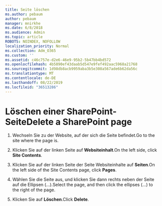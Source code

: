 ```yaml
---
title: Seite löschen
ms.author: pebaum
author: pebaum
manager: mnirkhe
ms.date: 6/8/2018
ms.audience: Admin
ms.topic: article
ROBOTS: NOINDEX, NOFOLLOW
localization_priority: Normal
ms.collection: Adm_O365
ms.custom: ''
ms.assetid: c46c757e-d2e6-46e9-95b2-5b47bb4bd572
ms.openlocfilehash: 4b5890ef43daab5d547e9fef492aac5968a21768
ms.sourcegitcommit: 1d98db8acb9959aba3b5e308a567ade6b62da56c
ms.translationtype: MT
ms.contentlocale: de-DE
ms.lasthandoff: 08/22/2019
ms.locfileid: "36513286"
---
```

# <a name="delete-a-sharepoint-page"></a><span data-ttu-id="4d47e-102">Löschen einer SharePoint-Seite</span><span class="sxs-lookup"><span data-stu-id="4d47e-102">Delete a SharePoint page</span></span>

1. <span data-ttu-id="4d47e-103">Wechseln Sie zu der Website, auf der sich die Seite befindet.</span><span class="sxs-lookup"><span data-stu-id="4d47e-103">Go to the site where the page is.</span></span>
    
2. <span data-ttu-id="4d47e-104">Klicken Sie auf der linken Seite auf **Websiteinhalt**.</span><span class="sxs-lookup"><span data-stu-id="4d47e-104">On the left side, click **Site Contents**.</span></span>
    
3. <span data-ttu-id="4d47e-105">Klicken Sie auf der linken Seite der Seite Websiteinhalte auf **Seiten**.</span><span class="sxs-lookup"><span data-stu-id="4d47e-105">On the left side of the Site Contents page, click **Pages**.</span></span>
    
4. <span data-ttu-id="4d47e-106">Wählen Sie die Seite aus, und klicken Sie dann rechts neben der Seite auf die Ellipsen (...).</span><span class="sxs-lookup"><span data-stu-id="4d47e-106">Select the page, and then click the ellipses (...) to the right of the page.</span></span>
    
5. <span data-ttu-id="4d47e-107">Klicken Sie auf **Löschen**.</span><span class="sxs-lookup"><span data-stu-id="4d47e-107">Click **Delete**.</span></span>
    


